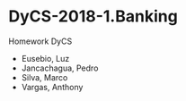 # DyCS-2018-1.Banking
Homework DyCS

* Eusebio, Luz
* Jancachagua, Pedro
* Silva, Marco
* Vargas, Anthony

